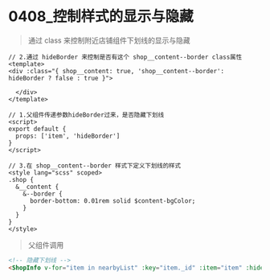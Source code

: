 <!--
 * @Author       : your name
 * @Date         : 2021-04-08 22:16:01
 * @LastEditTime : 2021-04-08 22:24:19
 * @LastEditors  : Please set LastEditors
 * @Description  : In User Settings Edit
 * @FilePath     : /jingdong/md/0408_控制样式的显示与隐藏.md
-->

# 0408_控制样式的显示与隐藏

> 通过 class 来控制附近店铺组件下划线的显示与隐藏

```vue
// 2.通过 hideBorder 来控制是否有这个 shop__content--border class属性
<template>
<div :class="{ shop__content: true, 'shop__content--border': hideBorder ? false : true }">
     
  </div>
</template>

// 1.父组件传递参数hideBorder过来，是否隐藏下划线
<script>
export default {
  props: ['item', 'hideBorder']
}
</script>

// 3.在 shop__content--border 样式下定义下划线的样式
<style lang="scss" scoped>
.shop {
  &__content {
    &--border {
      border-bottom: 0.01rem solid $content-bgColor;
    }
  }
}
</style>

```

> 父组件调用

```html
<!-- 隐藏下划线 -->
<ShopInfo v-for="item in nearbyList" :key="item._id" :item="item" :hideBorder="true" />

```
